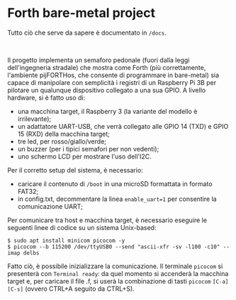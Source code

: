# Forth bare-metal project
Tutto ciò che serve da sapere è documentato in ``/docs``.

<br/>

Il progetto implementa un semaforo pedonale (fuori dalla leggi dell'ingegneria stradale)
che mostra come Forth (più correttamente, l'ambiente pijFORTHos, che consente di programmare in bare-metal) sia capace di manipolare
con semplicità i registri di un Raspberry Pi 3B per pilotare un qualunque dispositivo collegato a una sua GPIO.
A livello hardware, si è fatto uso di:

* una macchina target, il Raspberry 3 (la variante del modello è irrilevante);
* un adattatore UART-USB, che verrà collegato alle GPIO 14 (TXD) e GPIO 15 (RXD) della macchina target;
* tre led, per rosso/giallo/verde;
* un buzzer (per i tipici semafori per non vedenti);
* uno schermo LCD per mostrare l'uso dell'I2C.

Per il corretto setup del sistema, è necessario:

* caricare il contenuto di ``/boot`` in una microSD formattata in formato FAT32;
* in config.txt, decommentare la linea ``enable_uart=1`` per consentire la comunicazione UART;

Per comunicare tra host e macchina target, è necessario eseguire le seguenti linee di codice su un sistema Unix-based:

    $ sudo apt install minicom picocom -y
    $ picocom --b 115200 /dev/ttyUSB0 --send "ascii-xfr -sv -l100 -c10" --imap delbs

Fatto ciò, è possibile inizializzare la comunicazione. Il terminale ``picocom`` si presenterà con ``Terminal ready``:
da quel momento si accenderà la macchina target e, per caricare il file .f, si userà la combinazione di tasti
``picocom`` ``[C-a] [C-s]`` (ovvero CTRL+A seguito da CTRL+S).
